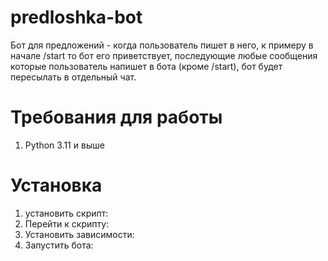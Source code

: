 # predloshka-bot
Бот для предложений - когда пользователь пишет в него, к примеру в начале /start то бот его приветствует, последующие любые сообщения которые пользователь напишет в бота (кроме /start), бот будет пересылать в отдельный чат.


# Требования для работы
1. Python 3.11 и выше

   
# Установка
1. установить скрипт:
2. Перейти к скрипту:
3. Установить зависимости:
4. Запустить бота:
